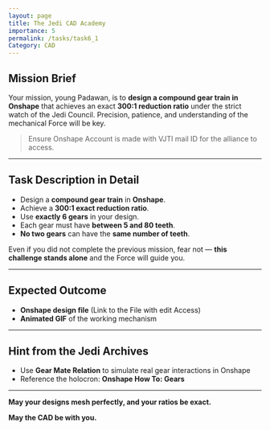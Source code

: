 ```yaml
---
layout: page
title: The Jedi CAD Academy
importance: 5
permalink: /tasks/task6_1
Category: CAD
---
```

## Mission Brief

Your mission, young Padawan, is to **design a compound gear train in Onshape** that achieves an exact **300:1 reduction ratio** under the strict watch of the Jedi Council. Precision, patience, and understanding of the mechanical Force will be key.

> Ensure Onshape Account is made with VJTI mail ID for the alliance to access.
---

## Task Description in Detail

- Design a **compound gear train** in **Onshape**.
- Achieve a **300:1 exact reduction ratio**.
- Use **exactly 6 gears** in your design.
- Each gear must have **between 5 and 80 teeth**.
- **No two gears** can have the **same number of teeth**.

Even if you did not complete the previous mission, fear not — **this challenge stands alone** and the Force will guide you.

---

## Expected Outcome

- **Onshape design file** (Link to the File with edit Access)
- **Animated GIF** of the working mechanism

---

## Hint from the Jedi Archives

- Use **Gear Mate Relation** to simulate real gear interactions in Onshape
- Reference the holocron: **Onshape How To: Gears**

---

**May your designs mesh perfectly, and your ratios be exact.**

**May the CAD be with you.**
